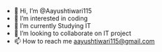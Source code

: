 - 👋 Hi, I’m @Aayushtiwari115
- 👀 I’m interested in coding
- 🌱 I’m currently Studying IT
- 💞️ I’m looking to collaborate on IT project
- 📫 How to reach me aayushtiwari115@gmail.com

<!---
Aayushtiwari115/Aayushtiwari115 is a ✨ special ✨ repository because its `README.md` (this file) appears on your GitHub profile.
You can click the Preview link to take a look at your changes.
--->
